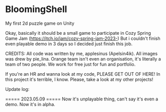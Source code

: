 # BloomingShell
 My first 2d puzzle game on Unity

Okay, basically it should be a small game to participate in Cozy Spring Game Jam (https://itch.io/jam/cozy-spring-jam-2023-)
But i couldn't finish even playable demo in 3 days so I decided just finish this job.

CREDITS:
All code was written by me, applesinus (Apelsin4ik).
All images was drew by pie_lina.
Orange team isn't even an organisation, it's literally a team of two people. We work for free just for fun and portfolio.

If you're an HR and wanna look at my code, PLEASE GET OUT OF HERE! In this project it's terrible, I know. Please, take a look at my other projects!

Update log:

===== 2023.05.09 =====
Now it's unplayable thing, can't say it's even a demo.
Now it's in alpha.
